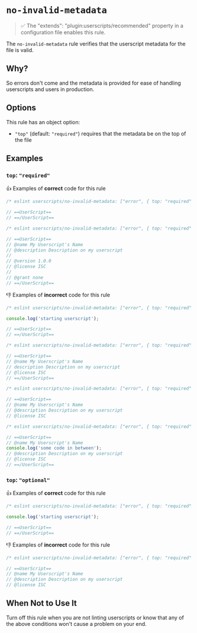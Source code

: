 # `no-invalid-metadata`

> ✅ The "extends": "plugin:userscripts/recommended" property in a configuration
> file enables this rule.

The `no-invalid-metadata` rule verifies that the userscript metadata for the file
is valid.

## Why?

So errors don't come and the metadata is provided for ease of handling userscripts
and users in production.

## Options

This rule has an object option:

- `"top"` (default: `"required"`) requires that the metadata be on the top of the
  file

## Examples

### `top`: `"required"`

👍 Examples of **correct** code for this rule

```js
/* eslint userscripts/no-invalid-metadata: ["error", { top: "required" }] */

// ==UserScript==
// ==/UserScript==
```

```js
/* eslint userscripts/no-invalid-metadata: ["error", { top: "required" }] */

// ==UserScript==
// @name My Userscript's Name
// @description Description on my userscript
// 
// @version 1.0.0
// @license ISC
//
// @grant none
// ==/UserScript==
```

👎︎ Examples of **incorrect** code for this rule

```js
/* eslint userscripts/no-invalid-metadata: ["error", { top: "required" }] */

console.log('starting userscript');

// ==UserScript==
// ==/UserScript==
```

```js
/* eslint userscripts/no-invalid-metadata: ["error", { top: "required" }] */

// ==UserScript==
// @name My Userscript's Name
// description Description on my userscript
// @license ISC
// ==/UserScript==
```

```js
/* eslint userscripts/no-invalid-metadata: ["error", { top: "required" }] */

// ==UserScript==
// @name My Userscript's Name
// @description Description on my userscript
// @license ISC
```

```js
/* eslint userscripts/no-invalid-metadata: ["error", { top: "required" }] */

// ==UserScript==
// @name My Userscript's Name
console.log('some code in between');
// @description Description on my userscript
// @license ISC
// ==/UserScript==
```

### `top`: `"optional"`

👍 Examples of **correct** code for this rule

```js
/* eslint userscripts/no-invalid-metadata: ["error", { top: "required" }] */

console.log('starting userscript');

// ==UserScript==
// ==/UserScript==
```

👎︎ Examples of **incorrect** code for this rule

```js
/* eslint userscripts/no-invalid-metadata: ["error", { top: "required" }] */

// ==UserScript==
// @name My Userscript's Name
// @description Description on my userscript
// @license ISC
```

## When Not to Use It

Turn off this rule when you are not linting userscripts or know that any of the
above conditions won't cause a problem on your end.
